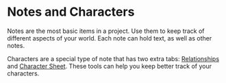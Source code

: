 # Notes and Characters

Notes are the most basic items in a project. Use them to keep track of different
aspects of your world. Each note can hold text, as well as other notes.

Characters are a special type of note that has two extra tabs:
[Relationships](#relationships) and [Character Sheet](#character_chart).
These tools can help you keep better track of your characters.
